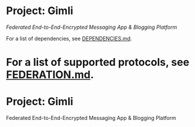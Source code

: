 # Project: Gimli
*Federated End-to-End-Encrypted Messaging App & Blogging Platform*

For a list of dependencies, see [DEPENDENCIES.md](DEPENDENCIES.md).

For a list of supported protocols, see [FEDERATION.md](FEDERATION.md).
=======
# Project: Gimli
Federated End-to-End-Encrypted Messaging App & Blogging Platform
